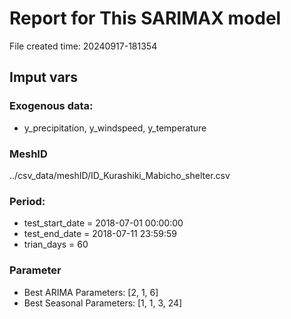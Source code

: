 
# Report for This SARIMAX model

File created time: 20240917-181354

## Imput vars

### Exogenous data:
- y_precipitation, y_windspeed, y_temperature

### MeshID
../csv_data/meshID/ID_Kurashiki_Mabicho_shelter.csv
 
### Period:
- test_start_date     = 2018-07-01 00:00:00
- test_end_date       = 2018-07-11 23:59:59
- trian_days          = 60

### Parameter
- Best ARIMA Parameters: [2, 1, 6]
- Best Seasonal Parameters: [1, 1, 3, 24]